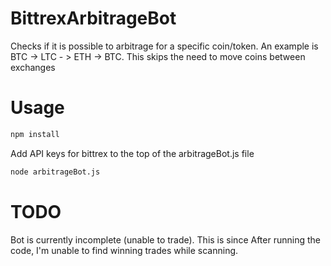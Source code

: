 # BittrexArbitrageBot
Checks if it is possible to arbitrage for a specific coin/token. An example is BTC -> LTC - > ETH -> BTC. This skips the need to move coins between exchanges

# Usage
```bash
npm install
```
Add API keys for bittrex to the top of the arbitrageBot.js file
```bash
node arbitrageBot.js
```

# TODO
Bot is currently incomplete (unable to trade). This is since After running the code, I'm unable to find winning trades while scanning.

